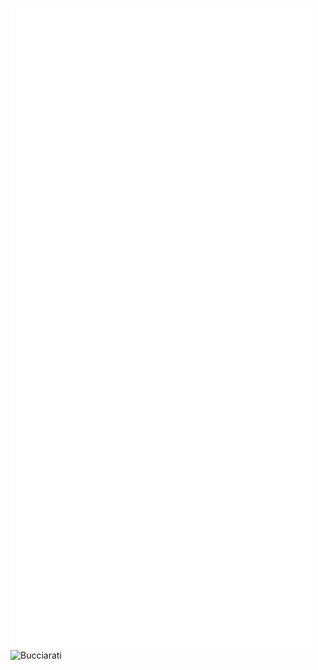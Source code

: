 ![Metrics](https://github.com/oscarmmv/oscarmmv/blob/main/github-metrics.svg)
<img src="https://i.ibb.co/gmq8VW0/Pik-Png-com-jojos-bizarre-adventure-logo-3854000.png" alt="Bucciarati" width="300"/> 
